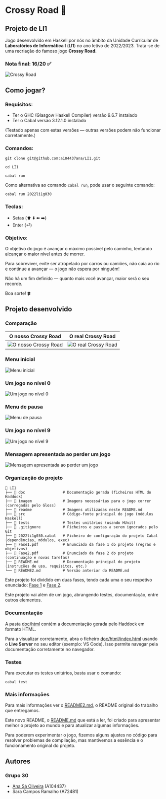 # Crossy Road 🐔
## Projeto de LI1

Jogo desenvolvido em Haskell por nós no âmbito da Unidade Curricular de **Laboratórios de Informática I** (**LI1**) no ano letivo de 2022/2023. Trata-se de uma recriação do famoso jogo **Crossy Road**.

### Nota final: 16/20 ✅

![Crossy Road](readme/2.png)

## Como jogar?
### Requisitos:
- Ter o GHC (Glasgow Haskell Compiler) versão 9.6.7 instalado
- Ter o Cabal versão 3.12.1.0 instalado

(Testado apenas com estas versões — outras versões podem não funcionar corretamente.)
### Comandos:
```
git clone git@github.com:a104437ana/LI1.git
```
```
cd LI1
```
```
cabal run
```
Como alternativa ao comando `cabal run`, pode usar o seguinte comando:
```
cabal run 2022li1g030
```
### Teclas:

- Setas (⬆️ ⬇️ ⬅️ ➡️)           
- Enter (⏎)

### Objetivo:

O objetivo do jogo é avançar o máximo possível pelo caminho, tentando alcançar o maior nível antes de morrer.

Para sobreviver, evite ser atropelado por carros ou camiões, não caia ao rio e continue a avançar — o jogo não espera por ninguém!

Não há um fim definido — quanto mais você avançar, maior será o seu recorde.

Boa sorte! 🍀

## Projeto desenvolvido
### Comparação
| O nosso Crossy Road                     | O real Crossy Road                    |
|:-----------------------------:|:------------------------------:|
| ![O nosso Crossy Road](readme/2.png)     | ![O real Crossy Road](readme/0.png)     |

### Menu inicial
![Menu inicial](readme/1.png)
### Um jogo no nível 0
![Um jogo no nível 0](readme/2.png)
### Menu de pausa
![Menu de pausa](readme/3.png)
### Um jogo no nível 9
![Um jogo no nível 9](readme/4.png)
### Mensagem apresentada ao perder um jogo
![Mensagem apresentada ao perder um jogo](readme/5.png)

### Organização do projeto

```
📁 LI1
├── 📁 doc                 # Documentação gerada (ficheiros HTML do Haddock)
├── 📁 imagem              # Imagens necessárias para o jogo correr (carregadas pelo Gloss)
├── 📁 readme              # Imagens utilizadas neste README.md
├── 📁 src                 # Código-fonte principal do jogo (módulos Haskell)
├── 📁 tests               # Testes unitários (usando HUnit)
├── 📄 .gitignore          # Ficheiros e pastas a serem ignorados pelo Git
├── 📄 2022li1g030.cabal   # Ficheiro de configuração do projeto Cabal (dependências, módulos, exec)
├── 📄 Fase1.pdf           # Enunciado da fase 1 do projeto (regras e objetivos)
├── 📄 Fase2.pdf           # Enunciado da fase 2 do projeto (continuação e novas tarefas)
├── 📄 README.md           # Documentação principal do projeto (instruções de uso, requisitos, etc.)
└── 📄 README2.md          # Versão anterior do README.md
```

Este projeto foi dividido em duas fases, tendo cada uma o seu respetivo enunciado: [Fase 1](Fase1.pdf) e [Fase 2](Fase2.pdf).

Este projeto vai além de um jogo, abrangendo testes, documentação, entre outros elementos.

### Documentação

A pasta [doc/html](doc/html) contém a documentação gerada pelo Haddock em formato HTML.

Para a visualizar corretamente, abra o ficheiro [doc/html/index.html](doc/html/index.html) usando o **Live Server** no seu editor (exemplo: VS Code). Isso permite navegar pela documentação corretamente no navegador.

### Testes

Para executar os testes unitários, basta usar o comando:

```
cabal test
```

### Mais informações

Para mais informações ver o [README2.md](README2.md), o README original do trabalho que entregamos.

Este novo README, o [README.md](README.md) que está a ler, foi criado para apresentar melhor o projeto ao mundo e para atualizar algumas informações.

Para poderem experimentar o jogo, fizemos alguns ajustes no código para resolver problemas de compilação, mas mantivemos a essência e o funcionamento original do projeto.

## Autores
### Grupo 30
- [Ana Sá Oliveira](https://github.com/a104437ana) (A104437)
- Sara Campos Ramalho (A72481)